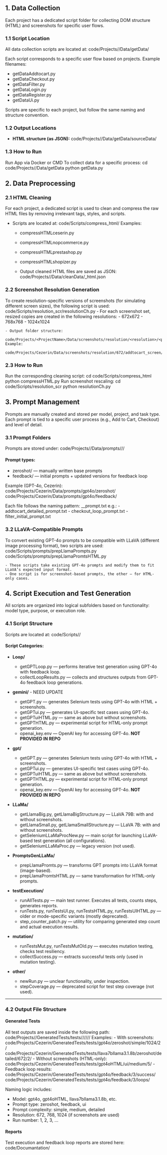 ## 1. Data Collection

Each project has a dedicated script folder for collecting DOM structure (HTML) and screenshots for specific user flows.

### 1.1 Script Location

All data collection scripts are located at:
	code/Projects/<ProjectName>/Data/getData/

Each script corresponds to a specific user flow based on projects. Example filenames:
- getDataAddtocart.py
- getDataCheckout.py
- getDataFilter.py
- getDataLogin.py
- getDataRegister.py
- getDataUi.py

Scripts are specific to each project, but follow the same naming and structure convention.

### 1.2 Output Locations

- **HTML structure (as JSON):**
	code/Projects/<ProjectName>/Data/getData/sourceData/
	

### 1.3 How to Run
Run App via Docker or CMD
To collect data for a specific process:
cd code/Projects/<ProjectName>/Data/getData
python getData<ProcessName>.py

## 2. Data Preprocessing

### 2.1 HTML Cleaning

For each project, a dedicated script is used to clean and compress the raw HTML files by removing irrelevant tags, styles, and scripts.

- Scripts are located at:
	code/Scripts/compress_html/
	Examples:
	- compressHTMLceserin.py
	- compressHTMLnopcommerce.py
	- compressHTMLprestashop.py
	- compressHTMLshopizer.py

	- Output cleaned HTML files are saved as JSON:
		code/Projects/<ProjectName>/Data/cleanData/<process>_html.json

### 2.2 Screenshot Resolution Generation

To create resolution-specific versions of screenshots (for simulating different screen sizes), the following script is used:
	code/Scripts/resolution_scr/resolutionCh.py
	- For each screenshot set, resized copies are created in the following resolutions:
	  - 672x672
	  - 768x768
	  - 1024x1024

	- Output folder structure:
		code/Projects/<ProjectName>/Data/screenshots/resolution/<resolution>/<process>_screen/
	Example:
		code/Projects/Cezerin/Data/screenshots/resolution/672/addtocart_screen/

### 2.3 How to Run

Run the corresponding cleaning script:
	cd code/Scripts/compress_html
	python compressHTML<project>.py
Run screenshot rescaling:
	cd code/Scripts/resolution_scr
	python resolutionCh.py

## 3. Prompt Management

Prompts are manually created and stored per model, project, and task type. Each prompt is tied to a specific user process (e.g., Add to Cart, Checkout) and level of detail.

### 3.1 Prompt Folders

Prompts are stored under:
	code/Projects/<ProjectName>/Data/prompts/<ModelName>/<PromptType>/

#### Prompt types:
- zeroshot/ — manually written base prompts
- feedback/ — initial prompts + updated versions for feedback loop

Example (GPT-4o, Cezerin):
	code/Projects/Cezerin/Data/prompts/gpt4o/zeroshot/ 
	code/Projects/Cezerin/Data/prompts/gpt4o/feedback/

Each file follows the naming pattern:
	<process>_<complexity>_prompt.txt
	e.g.:
	- addtocart_detailed_prompt.txt
	- checkout_loop_prompt.txt
	- filter_initial_prompt.txt

### 3.2 LLaVA-Compatible Prompts

To convert existing GPT-4o prompts to be compatible with LLaVA (different image processing format), two scripts are used:
	code/Scripts/prompts/prepLlamaPrompts.py 
	code/Scripts/prompts/prepLlamaPromtsHTML.py
	
	- These scripts take existing GPT-4o prompts and modify them to fit LLaVA’s expected input format.
	- One script is for screenshot-based prompts, the other — for HTML-only cases.

## 4. Script Execution and Test Generation

All scripts are organized into logical subfolders based on functionality: model type, purpose, or execution role.

### 4.1 Script Structure

Scripts are located at:
	code/Scripts/<Category>/
	

#### Script Categories:

- **Loop/**
  - getGPTLoop.py — performs iterative test generation using GPT-4o with feedback loop.
  - collectLoopResults.py — collects and structures outputs from GPT-4o feedback loop generations.

- **gemini/** - NEED UPDATE
  - getGPT.py — generates Selenium tests using GPT-4o with HTML + screenshots.
  - getGPTui.py — generates UI-specific test cases using GPT-4o.
  - getGPTuiHTML.py — same as above but without screenshots.
  - getGPTHTML.py — experimental script for HTML-only prompt generation.
  - openai_key.env — OpenAI key for accessing GPT-4o. **NOT PROVIDED IN REPO**

- **gpt/**
  - getGPT.py — generates Selenium tests using GPT-4o with HTML + screenshots.
  - getGPTui.py — generates UI-specific test cases using GPT-4o.
  - getGPTuiHTML.py — same as above but without screenshots.
  - getGPTHTML.py — experimental script for HTML-only prompt generation.
  - openai_key.env — OpenAI key for accessing GPT-4o. **NOT PROVIDED IN REPO**

- **LLaMa/**
  - getLlamaBig.py, getLlamaBigStructure.py — LLaVA 79B: with and without screenshots.
  - getLlamaSmall.py, getLlamaSmallStructure.py — LLaVA 7B: with and without screenshots.
  - getSeleniumLLaMaProcNew.py — main script for launching LLaVA-based test generation (all configurations).
  - getSeleniumLLaMaProc.py — legacy version (not used).

- **PromptsGenLLaMa/**
  - prepLlamaPromts.py — transforms GPT prompts into LLaVA format (image-based).
  - prepLlamaPromtsHTML.py — same transformation for HTML-only prompts.

- **testExecution/**
  - runAllTests.py — main test runner. Executes all tests, counts steps, generates reports.
  - runTests.py, runTestsUI.py, runTestsHTML.py, runTestsUIHTML.py — older or mode-specific variants (mostly deprecated).
  - step_counter_patch.py — utility for comparing generated step count and actual execution results.

- **mutation/**
  - runTestsMut.py, runTestsMutOld.py — executes mutation testing, checks test resiliency.
  - collectSuccess.py — extracts successful tests only (used in mutation testing).

- **other/**
  - newRun.py — unclear functionality, under inspection.
  - stepCoverage.py — deprecated script for test step coverage (not used).

---

### 4.2 Output File Structure

#### Generated Tests

All test outputs are saved inside the following path:
	code/Projects/<ProjectName>/GeneratedTests/tests/<Model>/<PromptType>/<PromptComplexity>/<Resolution>/<RunNumber>/
	Examples:
		- With screenshots:
			code/Projects/Cezerin/GeneratedTests/tests/gpt4o/zeroshot/simple/1024/2/ 
			code/Projects/Cezerin/GeneratedTests/tests/llava7bllama3.1.8b/zeroshot/detailed/672/2/
		- Without screenshots (HTML-only):
			code/Projects/Cezerin/GeneratedTests/tests/gpt4oHTML/ui/medium/5/
	- Feedback loop results:
	code/Projects/Cezerin/GeneratedTests/tests/gpt4o/feedback/3/success/ 
	code/Projects/Cezerin/GeneratedTests/tests/gpt4o/feedback/3/loops/


Naming logic includes:
- Model: gpt4o, gpt4oHTML, llava7bllama3.1.8b, etc.
- Prompt type: zeroshot, feedback, ui
- Prompt complexity: simple, medium, detailed
- Resolution: 672, 768, 1024 (if screenshots are used)
- Run number: 1, 2, 3, ...

#### Reports

Test execution and feedback loop reports are stored here:
	code/Documantation/
